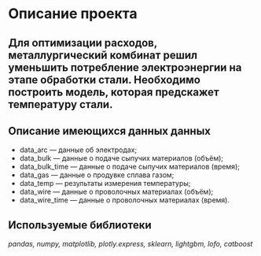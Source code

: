 # Описание проекта 

## Для оптимизации расходов, металлургический комбинат решил уменьшить потребление электроэнергии на этапе обработки стали. Необходимо построить модель, которая предскажет температуру стали.

## Описание имеющихся данных данных
- data_arc — данные об электродах;
- data_bulk — данные о подаче сыпучих материалов (объём);
- data_bulk_time — данные о подаче сыпучих материалов (время);
- data_gas — данные о продувке сплава газом;
- data_temp — результаты измерения температуры;
- data_wire — данные о проволочных материалах (объём);
- data_wire_time — данные о проволочных материалах (время).

## Используемые библиотеки 
*pandas, numpy, matplotlib, plotly.express, sklearn, lightgbm, lofo, catboost*


